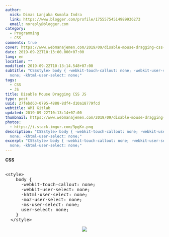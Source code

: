 ```yaml
---
author:
  nick: Dimas Lanjaka Kumala Indra
  link: https://www.blogger.com/profile/17555754514989936273
  email: noreply@blogger.com
category:
  - Programming
  - CSS
comments: true
cover: https://www.webmanajemen.com/2019/09/disable-mouse-dragging-css-js/9167da90164a2ec4d8dd7e7c693fcf23.png
date: 2019-09-22T10:13:00.000+07:00
lang: en
location: ""
modified: 2019-09-22T10:13:14.548+07:00
subtitle: "CSSstyle> body { -webkit-touch-callout: none; -webkit-user-select:
  none; -khtml-user-select: none;"
tags:
  - CSS
  - JS
title: Disable Mouse Dragging CSS JS
type: post
uuid: 27febd63-0795-4888-8df4-d10a18779fcd
webtitle: WMI Gitlab
updated: 2019-09-22T10:13:14+07:00
thumbnail: https://www.webmanajemen.com/2019/09/disable-mouse-dragging-css-js/9167da90164a2ec4d8dd7e7c693fcf23.png
photos:
  - https://i.stack.imgur.com/3pgKv.png
description: "CSSstyle> body { -webkit-touch-callout: none; -webkit-user-select:
  none; -khtml-user-select: none;"
excerpt: "CSSstyle> body { -webkit-touch-callout: none; -webkit-user-select:
  none; -khtml-user-select: none;"
---
```


<div dir="ltr" style="text-align: left;" trbidi="on"><b>CSS</b><br><pre><br>&lt;style&gt;<br>    body {<br>      -webkit-touch-callout: none;<br>      -webkit-user-select: none;<br>      -khtml-user-select: none;<br>      -moz-user-select: none;<br>      -ms-user-select: none;<br>      user-select: none;<br>    }<br>  &lt;/style&gt;<br></pre><div class="separator" style="clear: both; text-align: center;"><a href="https://i.stack.imgur.com/3pgKv.png" imageanchor="1" style="margin-left: 1em; margin-right: 1em;" rel="noopener noreferer nofollow"><img border="0" src="https://i.stack.imgur.com/3pgKv.png" data-original-width="319" data-original-height="192"></a></div> </div>